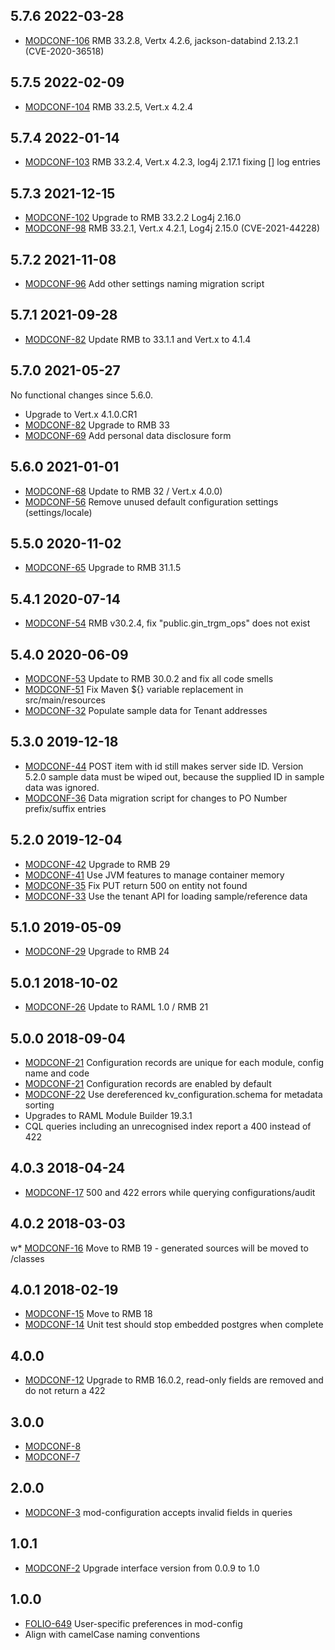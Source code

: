 ## 5.7.6 2022-03-28

 * [MODCONF-106](https://issues.folio.org/browse/MODCONF-106) RMB 33.2.8, Vertx 4.2.6, jackson-databind 2.13.2.1 (CVE-2020-36518)

## 5.7.5 2022-02-09

 * [MODCONF-104](https://issues.folio.org/browse/MODCONF-104) RMB 33.2.5, Vert.x 4.2.4

## 5.7.4 2022-01-14

 * [MODCONF-103](https://issues.folio.org/browse/MODCONF-103) RMB 33.2.4, Vert.x 4.2.3, log4j 2.17.1 fixing [] log entries

## 5.7.3 2021-12-15

 * [MODCONF-102](https://issues.folio.org/browse/MODCONF-102) Upgrade to RMB 33.2.2 Log4j 2.16.0
 * [MODCONF-98](https://issues.folio.org/browse/MODCONF-98) RMB 33.2.1, Vert.x 4.2.1, Log4j 2.15.0 (CVE-2021-44228)

## 5.7.2 2021-11-08

 * [MODCONF-96](https://issues.folio.org/browse/MODCONF-96) Add other settings naming migration script

## 5.7.1 2021-09-28

 * [MODCONF-82](https://issues.folio.org/browse/MODCONF-92) Update RMB to 33.1.1 and Vert.x to 4.1.4

## 5.7.0 2021-05-27

No functional changes since 5.6.0.

 * Upgrade to Vert.x 4.1.0.CR1
 * [MODCONF-82](https://issues.folio.org/browse/MODCONF-82) Upgrade to RMB 33
 * [MODCONF-69](https://issues.folio.org/browse/MODCONF-69) Add personal data disclosure form

## 5.6.0 2021-01-01

 * [MODCONF-68](https://issues.folio.org/browse/MODCONF-68) Update to RMB 32 / Vert.x 4.0.0)
 * [MODCONF-56](https://issues.folio.org/browse/MODCONF-56) Remove unused default configuration settings (settings/locale)

## 5.5.0 2020-11-02

 * [MODCONF-65](https://issues.folio.org/browse/MODCONF-65) Upgrade to RMB 31.1.5

## 5.4.1 2020-07-14

 * [MODCONF-54](https://issues.folio.org/browse/MODCONF-54) RMB v30.2.4, fix "public.gin_trgm_ops" does not exist

## 5.4.0 2020-06-09

 * [MODCONF-53](https://issues.folio.org/browse/MODCONF-53) Update to RMB 30.0.2 and fix all code smells
 * [MODCONF-51](https://issues.folio.org/browse/MODCONF-51) Fix Maven ${} variable replacement in src/main/resources
 * [MODCONF-32](https://issues.folio.org/browse/MODCONF-32) Populate sample data for Tenant addresses

## 5.3.0 2019-12-18

 * [MODCONF-44](https://issues.folio.org/browse/MODCONF-44) POST item with id still makes server side ID. Version 5.2.0
   sample data must be wiped out, because the supplied ID in sample data
   was ignored.
 * [MODCONF-36](https://issues.folio.org/browse/MODCONF-36) Data migration script for changes to PO Number
   prefix/suffix entries

## 5.2.0 2019-12-04

 * [MODCONF-42](https://issues.folio.org/browse/MODCONF-42) Upgrade to RMB 29
 * [MODCONF-41](https://issues.folio.org/browse/MODCONF-41) Use JVM features to manage container memory
 * [MODCONF-35](https://issues.folio.org/browse/MODCONF-35) Fix PUT return 500 on entity not found
 * [MODCONF-33](https://issues.folio.org/browse/MODCONF-33) Use the tenant API for loading sample/reference data

## 5.1.0 2019-05-09

 * [MODCONF-29](https://issues.folio.org/browse/MODCONF-29) Upgrade to RMB 24

## 5.0.1 2018-10-02

 * [MODCONF-26](https://issues.folio.org/browse/MODCONF-26) Update to RAML 1.0 / RMB 21

## 5.0.0 2018-09-04

 * [MODCONF-21](https://issues.folio.org/browse/MODCONF-21) Configuration records are unique for each module, config name and code
 * [MODCONF-21](https://issues.folio.org/browse/MODCONF-21) Configuration records are enabled by default
 * [MODCONF-22](https://issues.folio.org/browse/MODCONF-22) Use dereferenced kv_configuration.schema for metadata sorting
 * Upgrades to RAML Module Builder 19.3.1
 * CQL queries including an unrecognised index report a 400 instead of 422

## 4.0.3 2018-04-24

 * [MODCONF-17](https://issues.folio.org/browse/MODCONF-17) 500 and 422 errors while querying configurations/audit

## 4.0.2 2018-03-03

w* [MODCONF-16](https://issues.folio.org/browse/MODCONF-16) Move to RMB 19 - generated sources will be moved to /classes

## 4.0.1 2018-02-19

 * [MODCONF-15](https://issues.folio.org/browse/MODCONF-15) Move to RMB 18
 * [MODCONF-14](https://issues.folio.org/browse/MODCONF-14) Unit test should stop embedded postgres when complete

## 4.0.0

 * [MODCONF-12](https://issues.folio.org/browse/MODCONF-12) Upgrade to RMB 16.0.2, read-only fields are removed
   and do not return a 422

## 3.0.0

 * [MODCONF-8](https://issues.folio.org/browse/MODCONF-8)
 * [MODCONF-7](https://issues.folio.org/browse/MODCONF-7)

## 2.0.0

 * [MODCONF-3](https://issues.folio.org/browse/MODCONF-3) mod-configuration accepts invalid fields in queries

## 1.0.1

 * [MODCONF-2](https://issues.folio.org/browse/MODCONF-2) Upgrade interface version from 0.0.9 to 1.0

## 1.0.0

 * [FOLIO-649](https://issues.folio.org/browse/FOLIO-649) User-specific preferences in mod-config
 * Align with camelCase naming conventions
